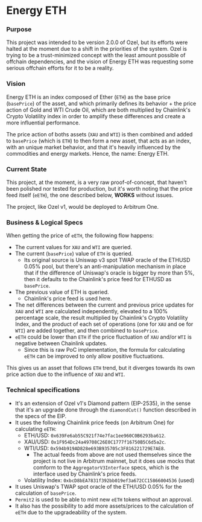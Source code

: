 # Energy ETH

### Purpose 
This project was intended to be version 2.0.0 of Ozel, but its efforts were halted at the moment due to a shift in the priorities of the system.
Ozel is trying to be a trust-minimized concept with the least amount possible of offchain dependencies, and the vision of Energy ETH was requesting some serious offchain efforts for it to be a reality. 

### Vision 
Energy ETH is an index composed of Ether (`ETH`) as the base price (`basePrice`) of the asset, and which primarily defines its behavior + the price action of Gold and WTI Crude Oil, which are both multiplied by Chainlink's Crypto Volatility index in order to amplify these differences and create a more influential performance. 

The price action of boths assets (`XAU` and `WTI`) is then combined and added to `basePrice` (which is `ETH`) to then form a new asset, that acts as an index, with an unique market behavior, and that it's heavily influenced by the commodities and energy markets. Hence, the name: Energy ETH. 

### Current State
This project, at the moment, is a very raw proof-of-concept, that haven't been polished nor tested for production, but it's worth noting that the price feed itself (`eETH`), the one described below, **WORKS** without issues.

The project, like Ozel v1, would be deployed to Arbitrum One.

### Business & Logical Specs 
When getting the price of `eETH`, the following flow happens: 
- The current values for `XAU` and `WTI` are queried.
- The current (`basePrice`) value of `ETH` is queried.
   - Its original source is Uniswap v3 spot TWAP oracle of the ETHUSD 0.05% pool, but there's an anti-manipulation mechanism in place that if the difference of Uniswap's oracle is bigger by more than 5%, then it defaults to the Chainlink's price feed for ETHUSD as `basePrice`.
- The previous value of ETH is queried.
   - Chainlink's price feed is used here.
- The net differences between the current and previous price updates for `XAU` and `WTI` are calculated independently, elevated to a 100% percentage scale, the result multiplied by Chainlink's Crypto Volatility Index, and the product of each set of operations (one for `XAU` and oe for `WTI`) are added together, and then combined to `basePrice`.
- `eETH` could be lower than `ETH` if the price fluctuation of `XAU` and/or `WTI` is negative between Chainlink updates.
     - Since this is raw PoC implementation, the formula for calculating `eETH` can be improved to only allow positive fluctuations. 

This gives us an asset that follows `ETH` trend, but it diverges towards its own price action due to the influence of `XAU` and `WTI`. 

### Technical specifications
- It's an extension of Ozel v1's Diamond pattern (EIP-2535), in the sense that it's an upgrade done through the `diamondCut()` function described in the specs of the EIP.
- It uses the following Chainlink price feeds (on Arbitrum One) for calculating `eETH`:
    - ETH/USD: `0x639Fe6ab55C921f74e7fac1ee960C0B6293ba612`.
    - XAU/USD: `0x1F954Dc24a49708C26E0C1777f16750B5C6d5a2c`.
    - WTI/USD: `0x594b919AD828e693B935705c3F816221729E7AE8`.
         - The actual feeds from above are not used themselves since the project is not live in Arbitrum mainnet, but it does use mocks that comform to the `AggregatorV3Interface` specs, which is the interface used by Chainlink's price feeds.
    - Volatility Index: `0xbcD8bEA7831f392bb019ef3a672CC15866004536` (used)
- It uses Uniswap's TWAP spot oracle of the ETH/USD 0.05% for the calculation of `basePrice`.
- `Permit2` is used to be able to mint new `eETH` tokens without an approval.
- It also has the possibility to add more assets/prices to the calculation of `eETH` due to the upgradeability of the system.

